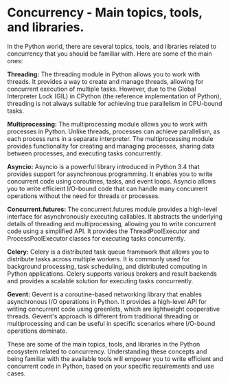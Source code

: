 # Concurrency - Main topics, tools, and libraries.

In the Python world, there are several topics, tools, and libraries related 
to concurrency that you should be familiar with. Here are some of the main 
ones: 

**Threading:** The threading module in Python allows you to work with 
threads. It provides a way to create and manage threads, allowing for 
concurrent execution of multiple tasks. However, due to the Global 
Interpreter Lock (GIL) in CPython (the reference implementation of Python), 
threading is not always suitable for achieving true parallelism in CPU-bound 
tasks. 

**Multiprocessing:** The multiprocessing module allows you to work with 
processes in Python. Unlike threads, processes can achieve parallelism, as 
each process runs in a separate interpreter. The multiprocessing module 
provides functionality for creating and managing processes, sharing data 
between processes, and executing tasks concurrently. 

**Asyncio:** Asyncio is a powerful library introduced in Python 3.4 that 
provides support for asynchronous programming. It enables you to write 
concurrent code using coroutines, tasks, and event loops. Asyncio allows you 
to write efficient I/O-bound code that can handle many concurrent operations 
without the need for threads or processes. 

**Concurrent.futures:** The concurrent.futures module provides a high-level 
interface for asynchronously executing callables. It abstracts the underlying 
details of threading and multiprocessing, allowing you to write concurrent 
code using a simplified API. It provides the ThreadPoolExecutor and 
ProcessPoolExecutor classes for executing tasks concurrently. 

**Celery:** Celery is a distributed task queue framework that allows you to 
distribute tasks across multiple workers. It is commonly used for background 
processing, task scheduling, and distributed computing in Python 
applications. Celery supports various brokers and result backends and 
provides a scalable solution for executing tasks concurrently. 

**Gevent:** Gevent is a coroutine-based networking library that enables 
asynchronous I/O operations in Python. It provides a high-level API for 
writing concurrent code using greenlets, which are lightweight cooperative 
threads. Gevent's approach is different from traditional threading or 
multiprocessing and can be useful in specific scenarios where I/O-bound 
operations dominate. 

These are some of the main topics, tools, and libraries in the Python 
ecosystem related to concurrency. Understanding these concepts and being 
familiar with the available tools will empower you to write efficient and 
concurrent code in Python, based on your specific requirements and use cases.

